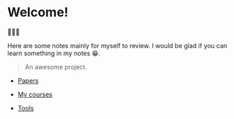 # Welcome! <!-- {docsify-ignore} -->
:tada::tada::tada:

Here are some notes mainly for myself to review. I would be glad if you can learn something in my notes :grin:.


> An awesome project.

- [Papers](papers/_sidebar.md)

- [My courses](readcourse.md)

- [Tools](实用工具/_sidebar.md)